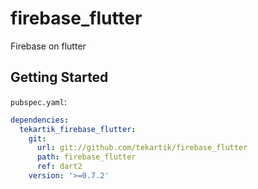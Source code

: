 # firebase_flutter

Firebase on flutter

## Getting Started

`pubspec.yaml`:

```yaml
dependencies:
  tekartik_firebase_flutter:
    git:
      url: git://github.com/tekartik/firebase_flutter
      path: firebase_flutter
      ref: dart2
    version: '>=0.7.2'
```
